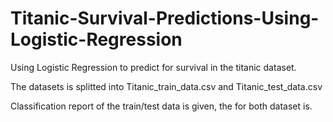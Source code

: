# Titanic-Survival-Predictions-Using-Logistic-Regression
Using Logistic Regression to predict for survival in the titanic dataset.

The datasets is splitted into Titanic_train_data.csv and Titanic_test_data.csv

Classification report of the train/test data is given, the for both dataset is.
